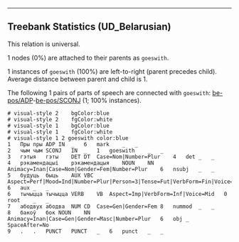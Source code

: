 

--------------------------------------------------------------------------------

## Treebank Statistics (UD_Belarusian)

This relation is universal.

1 nodes (0%) are attached to their parents as `goeswith`.

1 instances of `goeswith` (100%) are left-to-right (parent precedes child).
Average distance between parent and child is 1.

The following 1 pairs of parts of speech are connected with `goeswith`: [be-pos/ADP]()-[be-pos/SCONJ]() (1; 100% instances).


~~~ conllu
# visual-style 2	bgColor:blue
# visual-style 2	fgColor:white
# visual-style 1	bgColor:blue
# visual-style 1	fgColor:white
# visual-style 1 2 goeswith	color:blue
1	Пры	пры	ADP	IN	_	6	mark	_	_
2	чым	чым	SCONJ	IN	_	1	goeswith	_	_
3	гэтыя	гэты	DET	DT	Case=Nom|Number=Plur	4	det	_	_
4	рэкамендацыі	рэкамендацыя	NOUN	NN	Animacy=Inan|Case=Nom|Gender=Fem|Number=Plur	6	nsubj	_	_
5	будуць	быць	AUX	VBC	Aspect=Perf|Mood=Ind|Number=Plur|Person=3|Tense=Fut|VerbForm=Fin|Voice=Act	6	aux	_	_
6	тычыцца	тычыцца	VERB	VB	Aspect=Imp|VerbForm=Inf|Voice=Mid	0	root	_	_
7	абодвух	абодва	NUM	CD	Case=Gen|Gender=Fem	8	nummod	_	_
8	бакоў	бок	NOUN	NN	Animacy=Inan|Case=Gen|Gender=Masc|Number=Plur	6	obj	_	SpaceAfter=No
9	.	.	PUNCT	PUNCT	_	6	punct	_	_

~~~


